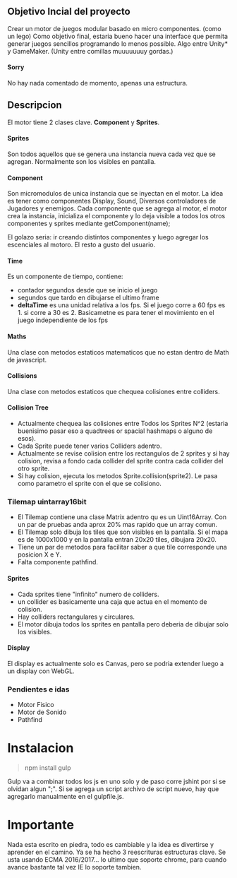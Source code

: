 
##  Objetivo Incial del proyecto 
Crear un motor de juegos modular basado en micro componentes. (como un lego)
Como objetivo final, estaria bueno hacer una interface que permita generar juegos sencillos programando lo menos possible. Algo entre Unity* y GameMaker. (Unity entre comillas muuuuuuuy gordas.) 


#### Sorry
No hay nada comentado de momento, apenas una estructura.



## Descripcion

El motor tiene 2 clases clave.
**Component** y **Sprites**.

#### Sprites 
Son todos aquellos que se genera una instancia nueva cada vez que se agregan. Normalmente son los visibles en pantalla.

#### Component 
Son micromodulos de unica instancia que se inyectan en el motor.
La idea es tener como componentes Display, Sound, Diversos controladores de Jugadores y enemigos.
Cada componente que se agrega al motor, el motor crea la instancia, inicializa el componente y lo deja visible a todos los otros componentes y sprites mediante getComponent(name);

El golazo seria: ir creando distintos componentes y luego agregar los escenciales al motoro. El resto a gusto del usuario.



#### Time
Es un componente de tiempo, contiene:
* contador segundos desde que se inicio el juego
* segundos que tardo en dibujarse el ultimo frame
* **deltaTime** es una unidad relativa a los fps. Si el juego corre a 60 fps es 1. si corre a 30 es 2. Basicametne es para tener el movimiento en el juego independiente de los fps

#### Maths
Una clase con metodos estaticos matematicos que no estan dentro de Math de javascript.

#### Collisions
Una clase con metodos estaticos que chequea colisiones entre colliders.


#### Collision Tree
* Actualmente chequea las colisiones entre Todos los Sprites N^2 (estaria buenisimo pasar eso a quadtrees or spacial hashmaps o alguno de esos).
* Cada Sprite puede tener varios Colliders adentro.
* Actualmente se revise colision entre los rectangulos de 2 sprites y si hay colision, revisa a fondo cada collider del sprite contra cada collider del otro sprite.
* Si hay colision, ejecuta los metodos Sprite.collision(sprite2). Le pasa como parametro el sprite con el que se colisiono.



### Tilemap uintarray16bit
* El Tilemap contiene una clase Matrix adentro qu es un Uint16Array. Con un par de pruebas anda aprox 20% mas rapido que un array comun.
* El Tilemap solo dibuja los tiles que son visibles en la pantalla. Si el mapa es de 1000x1000 y  en la pantalla entran 20x20 tiles, dibujara 20x20.
* Tiene un par de metodos para facilitar saber a que tile corresponde una posicion X e Y.
* Falta componente pathfind.

#### Sprites
* Cada sprites tiene "infinito" numero de colliders.
* un collider es basicamente una caja que actua en el momento de colision.
* Hay colliders rectangulares y circulares.
* El motor dibuja todos los sprites en pantalla pero deberia de dibujar solo los visibles.


#### Display
El display es actualmente solo es Canvas, pero se podria extender luego a un display con WebGL.


### Pendientes e idas
* Motor Fisico
* Motor de Sonido
* Pathfind


# Instalacion

>npm install
>gulp

Gulp va a combinar todos los js en uno solo y de paso corre jshint por si se olvidan algun ";".
Si se agrega un script archivo de script nuevo, hay que agregarlo manualmente en el gulpfile.js.


# Importante
Nada esta escrito en piedra, todo es cambiable y la idea es divertirse y aprender en el camino. Ya se ha hecho 3 reescrituras estructuras clave. 
Se usta usando ECMA 2016/2017... lo ultimo que soporte chrome, para cuando avance bastante tal vez IE lo soporte tambien.
